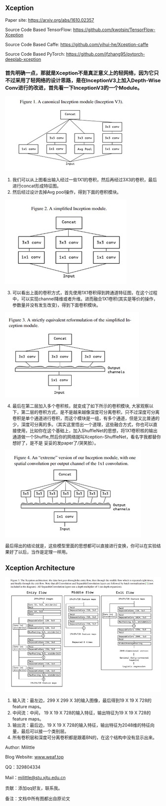 ## Xception

Paper site:  https://arxiv.org/abs/1610.02357

Source Code Based TensorFlow:  https://github.com/kwotsin/TensorFlow-Xception

Source Code Based Caffe:  https://github.com/yihui-he/Xception-caffe

Source Code Based PyTorch: https://github.com/jfzhang95/pytorch-deeplab-xception

### 首先明确一点，那就是Xception不是真正意义上的轻网络，因为它只不过采用了轻网络的设计思路，是在InceptionV3上加入Depth-Wise Conv进行的改进，首先看一下InceptionV3的一个Module。

![](../image/Xception/inceptionv3.jpg)

1. 我们可以从上图看出输入经过一些1X1的卷积，然后再经过3X3的卷积，最后进行concat形成特征图。
2. 然后经过设计去掉Avg pool操作，得到下面的卷积模块。

![](../image/Xception/2.jpg)

3. 可以看出上面的卷积方式，首先使用1X1卷积得到跨通道特征图，在这个过程中，可以实现channel降维或者升维。进而融合1X1卷积(其实是等价的操作，参数量并没有发生改变)，得到下面卷积模块。

![](../image/Xception/3.jpg)

4. 最后在第二层加入多个卷积核，就变成了如下所示的卷积模块, 大家观察以下，第二层的卷积方式，是不是越来越像深度可分离卷积，只不过深度可分离卷积是单个通道进行卷积，而这个模块是一组，有多个通道，但是又比普通的少，深度可分离的多。（其实这里悟出一个道理，这些融合方式，你也可以直接使用，比如你在这个基础上，加入ShuffleNet的思想，将1X1卷积核的输出通道做一个Shuffle,然后你的网络就叫Xception-ShuffleNet，看名字我都替你想好了，是不是 妥妥的发paper了/哭笑脸）。

![](../image/Xception/4.jpg)

最后得出的结论就是，这些模型里面的思想都可以直接进行变换，你可以在实验结果好了以后，当作是定理一样用。

## Xception Architecture

![](../image/Xception/architecture.jpg)

1. 输入流：最左边，299 X 299 X 3的输入图像，最后得到19 X 19 X 728的feature maps。
2. 中间流：中间， 19 X 19 X 728的输入特征，输出特征为19 X 19 X 728的feature maps。
3. 输出流：最后边，19 X 19 X 728的输入特征，输出特征为2048维的特征向量，最后可以接一个类别层。
4. 所有卷积层和深度可分离卷积都是跟着BN的，在这个结构中没有显示出来。

Author: Milittle

Blog Website: www.weaf.top

QQ：329804334

Mail：milittle@stu.xjtu.edu.cn

贡献：添加qq好友，联系我。

备注：文档中所有图都出自原论文

